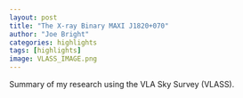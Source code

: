 ```yaml
---
layout: post
title: "The X-ray Binary MAXI J1820+070"
author: "Joe Bright"
categories: highlights
tags: [highlights]
image: VLASS_IMAGE.png
---
```


Summary of my research using the VLA Sky Survey (VLASS).


